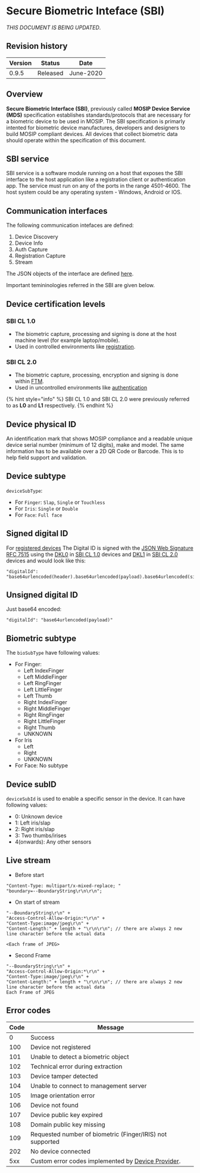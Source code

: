 # Secure Biometric Inteface (SBI)

_THIS DOCUMENT IS BEING UPDATED_.

## Revision history
|Version|Status|Date|
|---|---|---|
|0.9.5|Released|June-2020|

## Overview
**Secure Biometric Interface (SBI)**, previously called **MOSIP Device Service (MDS)** specification establishes standards/protocols that are necessary for a biometric device to be used in MOSIP. The SBI specification is primarly intented for biometric device manufactures, developers and designers to build MOSIP compliant devices. All devices that collect biometric data should operate within the specification of this document.

## SBI service
SBI service is a software module running on a host that exposes the SBI interface to the host application like a registration client or authentication app. The service must run on any of the ports in the range 4501-4600. The host system could be any operating system - Windows, Android or IOS.

## Communication interfaces
The following communication intefaces are defined:
1. Device Discovery
1. Device Info
1. Auth Capture
1. Registration Capture
1. Stream

The JSON objects of the interface are defined [here](https://mosip.github.io/documentation/1.2.0/sbi/schema_doc.html).

Important temininologies referred in the SBI are given below. 

## Device certification levels
### SBI CL 1.0 
* The biometric capture, processing and signing is done at the host machine level (for example laptop/mobile). 
* Used in controlled environments like [registration](https://docs.mosip.io/1.2.0/id-lifecycle-management#registration-enrollment).
### SBI CL 2.0
* The biometric capture, processing, encryption and signing is done within [FTM](ftm.md). 
* Used in uncontrolled environments like [authentication](https://docs.mosip.io/1.2.0/id-authentication)

{% hint style="info" %}
SBI CL 1.0 and SBI CL 2.0 were previously referred to as **L0** and **L1** respectively.
{% endhint %}

## Device physical ID
An identification mark that shows MOSIP compliance and a readable unique device serial number (minimum of 12 digits), make and model. The same information has to be available over a 2D QR Code or Barcode. This is to help field support and validation.

## Device subtype
`deviceSubType`:
* For `Finger`: `Slap`, `Single` or `Touchless`
* For `Iris`: `Single` or `Double`
* For `Face`: `Full face`

## Signed digital ID
For [registered devices]()
The Digital ID is signed with the [JSON Web Signature RFC 7515](https://datatracker.ietf.org/doc/html/rfc7515) using the [DKL0](keys.md#device-specific-keys) in [SBI CL 1.0](#sbi-cl-1.0) devices and [DKL1](keys.md#device-specific-keys) in [SBI CL 2.0](#sbi-cl-2.0) devices and would look like this:
```
"digitalId": "base64urlencoded(header).base64urlencoded(payload).base64urlencoded(signature)"
```
## Unsigned digital ID
Just base64 encoded:
```
"digitalId": "base64urlencoded(payload)"
```

## Biometric subtype
The `bioSubType` have following values:
* For Finger: 
    * Left IndexFinger 
    * Left MiddleFinger
    * Left RingFinger
    * Left LittleFinger
    * Left Thumb
    * Right IndexFinger
    * Right MiddleFinger 
    * Right RingFinger
    * Right LittleFinger
    * Right Thumb
    * UNKNOWN
* For Iris
    * Left
    * Right
    * UNKNOWN
* For Face: No subtype

## Device subID
`deviceSubId` is used to enable a specific sensor in the device. It can have following values:
* 0: Unknown device
* 1: Left iris/slap 
* 2: Right iris/slap
* 3: Two thumbs/irises
* 4(onwards): Any other sensors

## Live stream

* Before start
```
"Content-Type: multipart/x-mixed-replace; " 
"boundary=--BoundaryString\r\n\r\n";
```

* On start of stream
```
"--BoundaryString\r\n" +
"Access-Control-Allow-Origin:*\r\n" +
"Content-Type:image/jpeg\r\n" +
"Content-Length:" + length + "\r\n\r\n"; // there are always 2 new line character before the actual data

<Each frame of JPEG>
```

* Second Frame
```
"--BoundaryString\r\n" +
"Access-Control-Allow-Origin:*\r\n" +
"Content-Type:image/jpeg\r\n" +
"Content-Length:" + length + "\r\n\r\n"; // there are always 2 new line character before the actual data
Each Frame of JPEG
```

## Error codes
Code | Message
-----|--------
0   | Success
100 | Device not registered
101 | Unable to detect a biometric object
102 | Technical error during extraction
103 | Device tamper detected
104 | Unable to connect to management server
105 | Image orientation error
106 | Device not found
107 | Device public key expired
108 | Domain public key missing
109 | Requested number of biometric (Finger/IRIS) not supported
202 | No device connected
5xx | Custom error codes implemented by [Device Provider](https://docs.mosip.io/1.2.0/partners#partner-types). 

